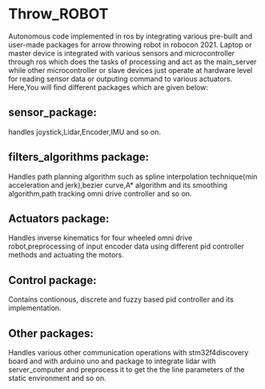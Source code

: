 # Throw_ROBOT
Autonomous code implemented in ros by integrating various pre-built and user-made packages for arrow throwing robot in robocon 2021.
Laptop or master device is integrated with various sensors and microcontroller through ros which does the tasks of processing and act as the main_server while other microcontroller or slave devices just operate at hardware level for reading sensor data or outputing command to various actuators.
Here,You will find different packages which are given below:
## sensor_package:
handles joystick,Lidar,Encoder,IMU and so on.
## filters_algorithms package:
Handles path planning algorithm such as spline interpolation technique(min acceleration and jerk),bezier curve,A* algorithm and its smoothing algorithm,path tracking omni drive controller and so on.
## Actuators package:
Handles inverse kinematics for four wheeled omni drive robot,preprocessing of input encoder data using different pid controller methods and actuating the motors.
## Control package:
Contains contionous, discrete and fuzzy based pid controller and its implementation.
## Other packages:
Handles various other communication operations with stm32f4discovery board and with arduino uno and package to integrate lidar with server_computer and preprocess it to get the the line parameters of the static environment and so on.

